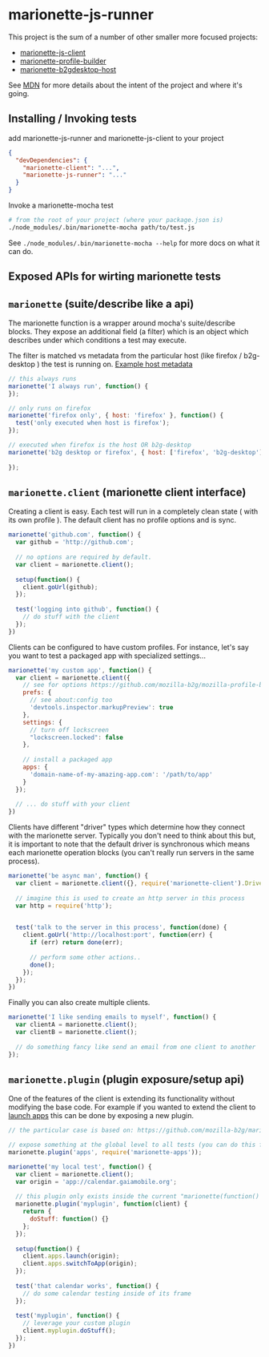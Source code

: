 marionette-js-runner
====================

This project is the sum of a number of other smaller more focused projects:
  - [marionette-js-client](https://github.com/mozilla-b2g/marionette_js_client)
  - [marionette-profile-builder](https://github.com/mozilla-b2g/marionette-profile-builder)
  - [marionette-b2gdesktop-host](https://github.com/mozilla-b2g/marionette-b2gdesktop-host)

See [MDN](https://developer.mozilla.org/en-US/docs/Marionette/Marionette_JavaScript_Tools)
for more details about the intent of the project and where it's going.

## Installing / Invoking tests


add marionette-js-runner and marionette-js-client to your project

```json
{
  "devDependencies": {
    "marionette-client": "...",
    "marionette-js-runner": "..."
  }
}
```

Invoke a marionette-mocha test

```sh
# from the root of your project (where your package.json is)
./node_modules/.bin/marionette-mocha path/to/test.js
```

See `./node_modules/.bin/marionette-mocha --help` for more docs on what it can do.

## Exposed APIs for wirting marionette tests

## `marionette` (suite/describe like a api)

The marionette function is a wrapper around mocha's suite/describe blocks.
They expose an additional field (a filter) which is an object which describes under which 
conditions a test may execute. 

The filter is matched vs metadata from the particular host (like firefox / b2g-desktop ) the test is running on.
[Example host metadata](https://github.com/mozilla-b2g/marionette-b2gdesktop-host/blob/105552c46f0e384627bce19b242f2de94e06c633/index.js#L33)

```js
// this always runs
marionette('I always run', function() {
});

// only runs on firefox
marionette('firefox only', { host: 'firefox' }, function() {
  test('only executed when host is firefox');
});

// executed when firefox is the host OR b2g-desktop
marionette('b2g desktop or firefox', { host: ['firefox', 'b2g-desktop'] }, function() {
  
});
```

## `marionette.client` (marionette client interface)

Creating a client is easy. Each test will run in a completely clean state ( with its own profile ).
The default client has no profile options and is sync.

```js
marionette('github.com', function() {
  var github = 'http://github.com';
  
  // no options are required by default.
  var client = marionette.client();
  
  setup(function() {
    client.goUrl(github);
  });
  
  test('logging into github', function() {
    // do stuff with the client
  });
})
```

Clients can be configured to have custom profiles. For instance, let's say you want to test a packaged app with specialized settings...

```js
marionette('my custom app', function() {
  var client = marionette.client({
    // see for options https://github.com/mozilla-b2g/mozilla-profile-builder
    prefs: { 
      // see about:config too
      'devtools.inspector.markupPreview': true
    },
    settings: { 
      // turn off lockscreen
      "lockscreen.locked": false 
    },
    
    // install a packaged app
    apps: {
      'domain-name-of-my-amazing-app.com': '/path/to/app'      
    }
  });
  
  // ... do stuff with your client
})
```

Clients have different "driver" types which determine how they connect with the marionette server.
Typically you don't need to think about this but, it is important to note that the default driver is synchronous
which means each marionette operation blocks (you can't really run servers in the same process).

```js
marionette('be async man', function() {
  var client = marionette.client({}, require('marionette-client').Drivers.Tcp);
  
  // imagine this is used to create an http server in this process
  var http = require('http');

  
  test('talk to the server in this process', function(done) {
    client.goUrl('http://localhost:port', function(err) {
      if (err) return done(err);
      
      // perform some other actions..
      done();
    });
  });
})
```

Finally you can also create multiple clients.

```js
marionette('I like sending emails to myself', function() {
  var clientA = marionette.client();
  var clientB = marionette.client();
  
  // do something fancy like send an email from one client to another
});
```

## `marionette.plugin` (plugin exposure/setup api)

One of the features of the client is extending its functionality without modifying the base code.
For example if you wanted to extend the client to
[launch apps](https://github.com/mozilla-b2g/marionette-apps) this can be done by exposing a new plugin.


```js
// the particular case is based on: https://github.com/mozilla-b2g/marionette-apps

// expose something at the global level to all tests (you can do this from a helper file too)
marionette.plugin('apps', require('marionette-apps'));

marionette('my local test', function() {
  var client = marionette.client();
  var origin = 'app://calendar.gaiamobile.org';
  
  // this plugin only exists inside the current "marionette(function() { ... })" block
  marionette.plugin('myplugin', function(client) {
    return {
      doStuff: function() {}
    };
  });
  
  setup(function() {
    client.apps.launch(origin);
    client.apps.switchToApp(origin);
  });
  
  test('that calendar works', function() {
    // do some calendar testing inside of its frame
  });
  
  test('myplugin', function() {
    // leverage your custom plugin
    client.myplugin.doStuff();
  });
})

```
